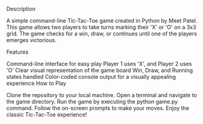 Description

A simple command-line Tic-Tac-Toe game created in Python by Meet Patel. 
This game allows two players to take turns marking their 'X' or 'O' on a 3x3 grid. 
The game checks for a win, draw, or continues until one of the players emerges victorious.


Features

Command-line interface for easy play
Player 1 uses 'X', and Player 2 uses 'O'
Clear visual representation of the game board
Win, Draw, and Running states handled
Color-coded console output for a visually appealing experience
How to Play

Clone the repository to your local machine.
Open a terminal and navigate to the game directory.
Run the game by executing the python game.py command.
Follow the on-screen prompts to make your moves.
Enjoy the classic Tic-Tac-Toe experience!
